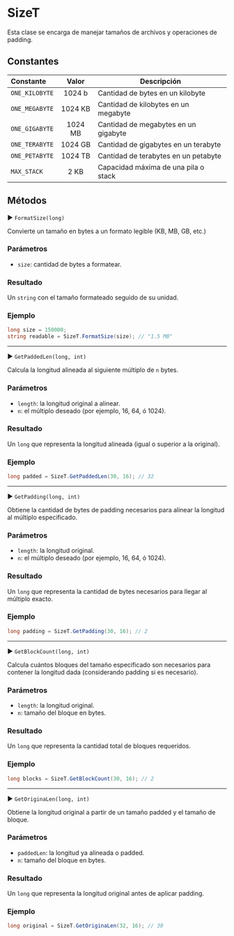 # SizeT

Esta clase se encarga de manejar tamaños de archivos y operaciones de padding.  

## Constantes

| Constante       | Valor   | Descripción                                 |
|:----------------|:-------:|--------------------------------------------|
| `ONE_KILOBYTE`  | 1024 b  | Cantidad de bytes en un kilobyte           |
| `ONE_MEGABYTE`  | 1024 KB | Cantidad de kilobytes en un megabyte       |
| `ONE_GIGABYTE`  | 1024 MB | Cantidad de megabytes en un gigabyte       |
| `ONE_TERABYTE`  | 1024 GB | Cantidad de gigabytes en un terabyte       |
| `ONE_PETABYTE`  | 1024 TB | Cantidad de terabytes en un petabyte       |
| `MAX_STACK`     | 2 KB    | Capacidad máxima de una pila o stack       |

## Métodos

▶ `FormatSize(long)`

Convierte un tamaño en bytes a un formato legible (KB, MB, GB, etc.)

### Parámetros

- `size`: cantidad de bytes a formatear.

### Resultado

Un `string` con el tamaño formateado seguido de su unidad.

### Ejemplo

```csharp
long size = 150000;
string readable = SizeT.FormatSize(size); // "1.5 MB"
```

--------------------------------------------------------

▶ `GetPaddedLen(long, int)`

Calcula la longitud alineada al siguiente múltiplo de `n` bytes.

### Parámetros

- `length`: la longitud original a alinear.
- `n`: el múltiplo deseado (por ejemplo, 16, 64, ó 1024).

### Resultado

Un `long` que representa la longitud alineada (igual o superior a la original).

### Ejemplo

```csharp
long padded = SizeT.GetPaddedLen(30, 16); // 32
```

-----------------------------------------------------

▶ `GetPadding(long, int)`

Obtiene la cantidad de bytes de padding necesarios para alinear la longitud al múltiplo especificado.

### Parámetros

- `length`: la longitud original.
- `n`: el múltiplo deseado (por ejemplo, 16, 64, ó 1024).

### Resultado

Un `long` que representa la cantidad de bytes necesarios para llegar al múltiplo exacto.

### Ejemplo

```csharp
long padding = SizeT.GetPadding(30, 16); // 2
```

---------------------------------------------------

▶ `GetBlockCount(long, int)`

Calcula cuántos bloques del tamaño especificado son necesarios para contener la longitud dada (considerando padding si es necesario).

### Parámetros

- `length`: la longitud original.
- `n`: tamaño del bloque en bytes.

### Resultado

Un `long` que representa la cantidad total de bloques requeridos.

### Ejemplo

```csharp
long blocks = SizeT.GetBlockCount(30, 16); // 2
```

-----------------------------------------------------

▶ `GetOriginaLen(long, int)`

Obtiene la longitud original a partir de un tamaño padded y el tamaño de bloque.

### Parámetros

- `paddedLen`: la longitud ya alineada o padded.
- `n`: tamaño del bloque en bytes.

### Resultado

Un `long` que representa la longitud original antes de aplicar padding.

### Ejemplo

```csharp
long original = SizeT.GetOriginaLen(32, 16); // 30
```